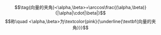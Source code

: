 $$\tag{向量的夹角}<\alpha,\beta>=\arccos\frac{(\alpha,\beta)}{|\alpha|\cdot|\beta|}$$
$$称\quad <\alpha,\beta>为\textcolor{pink}{\underline{\textbf{向量的夹角}}}$$